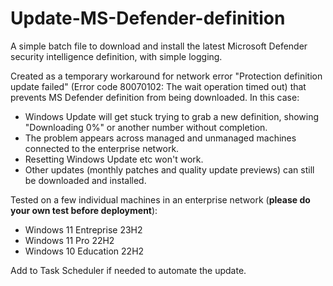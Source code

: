 # Update-MS-Defender-definition

A simple batch file to download and install the latest Microsoft Defender security intelligence definition, with simple logging.  
  
Created as a temporary workaround for network error "Protection definition update failed" (Error code 80070102: The wait operation timed out) that prevents MS Defender definition from being downloaded. In this case:

- Windows Update will get stuck trying to grab a new definition, showing "Downloading 0%" or another number without completion.
- The problem appears across managed and unmanaged machines connected to the enterprise network.
- Resetting Windows Update etc won't work. 
- Other updates (monthly patches and quality update previews) can still be downloaded and installed.
  
Tested on a few individual machines in an enterprise network (**please do your own test before deployment**):
- Windows 11 Entreprise 23H2
- Windows 11 Pro 22H2
- Windows 10 Education 22H2
  
Add to Task Scheduler if needed to automate the update. 
